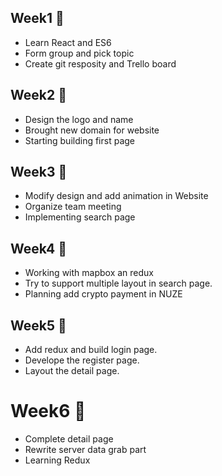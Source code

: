 ## Week1 🐇

- Learn React and ES6
- Form group and pick topic
- Create git resposity and Trello board

## Week2 🐢

- Design the logo and name
- Brought new domain for website
- Starting building first page

## Week3 🐶

- Modify design and add animation in Website
- Organize team meeting
- Implementing search page

## Week4 🍕

- Working with mapbox an redux
- Try to support multiple layout in search page.
- Planning add crypto payment in NUZE

## Week5 👻

- Add redux and build login page.
- Develope the register page.
- Layout the detail page.



# Week6 🎩

- Complete detail page
- Rewrite server data grab part
- Learning Redux